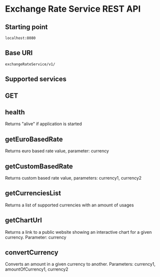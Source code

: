 # Exchange Rate Service REST API

## Starting point
`localhost:8080`

## Base URI
`exchangeRateService/v1/`

## Supported services

## GET
## health
Returns "alive" if application is started

## getEuroBasedRate
Returns euro based rate value, parameter: currency

## getCustomBasedRate
Returns custom based rate value, parameters: currency1, currency2

## getCurrenciesList
Returns a list of supported currencies with an amount of usages

## getChartUrl
Returns a link to a public website showing an interactive chart for a given
currency. Parameter: currency

## convertCurrency
Converts an amount in a given currency to another. Parameters: currency1, amountOfCurrency1, currency2